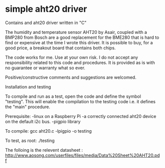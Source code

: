 # simple aht20 driver
Contains and aht20 driver written in "C"

The humidity and temperature sensor AHT20 by Asair, coupled with a BMP280 from Bosch are a good replacement for the BME280 that is hard to find or expensive at the time I wrote this driver. It is possible to buy, for a good price, a breakout board that contains both chips.

The code works for me. Use at your own risk. I do not accept any responsibility related to this code and procedures. It is provided as is with no guarantee or warranty what so ever.

Positive/constructive comments and suggestions are welcomed.

Installation and testing

To compile and run as a test, open the code and define the symbol "testing". This will enable the compilation to the testing code i.e. it defines the "main" procedure.

Prerequisite:
  -linux on a Raspberry Pi
  -a correctly connected aht20 device on the default i2c bus.
  -pigpio library

To compile: gcc aht20.c -lpigpio -o testing

To test, as root: ./testing

The folloing is the relevent datasheet : http://www.aosong.com/userfiles/files/media/Data%20Sheet%20AHT20.pdf
